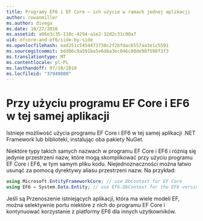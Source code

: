 ```yaml
---
title: Programy EF6 i EF Core — ich użycie w ramach jednej aplikacji
author: rowanmiller
ms.author: divega
ms.date: 10/27/2016
ms.assetid: a06e3c35-110c-4294-a1e2-32d2c31c90a7
uid: efcore-and-ef6/side-by-side
ms.openlocfilehash: ead251c5454473738c2f2bfdac6557aa3e1c5591
ms.sourcegitcommit: bdd06c9a591ba5e6d6a3ec046c80de98f598f3f3
ms.translationtype: MT
ms.contentlocale: pl-PL
ms.lasthandoff: 07/10/2018
ms.locfileid: "37949080"
---
```

# <a name="using-ef-core-and-ef6-in-the-same-application"></a>Przy użyciu programu EF Core i EF6 w tej samej aplikacji

Istnieje możliwość użycia programu EF Core i EF6 w tej samej aplikacji .NET Framework lub biblioteki, instalując oba pakiety NuGet.

Niektóre typy takich samych nazwach w programu EF Core i EF6 i różnią się jedynie przestrzeni nazw, które mogą skomplikować przy użyciu programu EF Core i EF6, w tym samym pliku kodu. Niejednoznaczności można łatwo usunąć za pomocą dyrektywy aliasu przestrzeni nazw. Na przykład:

``` csharp
using Microsoft.EntityFrameworkCore; // use DbContext for EF Core
using EF6 = System.Data.Entity; // use EF6.DbContext for the EF6 version
```

Jeśli są Przenoszenie istniejących aplikacji, która ma wiele modeli EF, można selektywnie portu niektóre z nich do programu EF Core i kontynuować korzystanie z platformy EF6 dla innych użytkowników.
